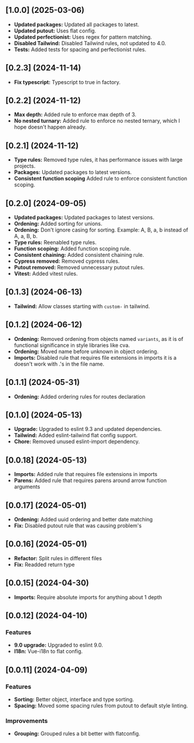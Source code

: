 ## [1.0.0] (2025-03-06)
- **Updated packages:** Updated all packages to latest.
- **Updated putout:** Uses flat config.
- **Updated perfectionist:** Uses regex for pattern matching.
- **Disabled Tailwind:** Disabled Tailwind rules, not updated to 4.0.
- **Tests:** Added tests for spacing and perfectionist rules.

## [0.2.3] (2024-11-14)
- **Fix typescript:** Typescript to true in factory.

## [0.2.2] (2024-11-12)
- **Max depth:** Added rule to enforce max depth of 3.
- **No nested turnary:** Added rule to enforce no nested ternary, which I hope doesn't happen already.


## [0.2.1] (2024-11-12)
- **Type rules:** Removed type rules, it has performance issues with large projects.
- **Packages:** Updated packages to latest versions.
- **Consistent function scoping** Added rule to enforce consistent function scoping.


## [0.2.0] (2024-09-05)
- **Updated packages:** Updated packages to latest versions.
- **Ordening:** Added sorting for unions.
- **Ordening:** Don't ignore casing for sorting. Example: A, B, a, b instead of A, a, B, b.
- **Type rules:** Reenabled type rules.
- **Function scoping:** Added function scoping rule.
- **Consistent chaining:** Added consistent chaining rule.
- **Cypress removed:** Removed cypress rules.
- **Putout removed:** Removed unnecessary putout rules.
- **Vitest:** Added vitest rules.


## [0.1.3] (2024-06-13)
- **Tailwind:** Allow classes starting with `custom-` in tailwind.


## [0.1.2] (2024-06-12)
- **Ordening:** Removed ordening from objects named `variants`, as it is of functional significance in style libraries like cva.
- **Ordening:** Moved name before unknown in object ordering.
- **Imports:** Disabled rule that requires file extensions in imports it is a doesn't work with .'s in the file name.


## [0.1.1] (2024-05-31)
- **Ordening:** Added ordering rules for routes declaration

## [0.1.0] (2024-05-13)
- **Upgrade:** Upgraded to eslint 9.3 and updated dependencies.
- **Tailwind:** Added eslint-tailwind flat config support.
- **Chore:** Removed unused eslint-import dependency.

## [0.0.18] (2024-05-13)
- **Imports:** Added rule that requires file extensions in imports
- **Parens:** Added rule that requires parens around arrow function arguments

## [0.0.17] (2024-05-01)
- **Ordening:** Added uuid ordering and better date matching
- **Fix:** Disabled putout rule that was causing problem's


## [0.0.16] (2024-05-01)
- **Refactor:** Split rules in different files
- **Fix:** Readded return type


## [0.0.15] (2024-04-30)
- **Imports:** Require absolute imports for anything about 1 depth

## [0.0.12] (2024-04-10)

### Features
- **9.0 upgrade:** Upgraded to eslint 9.0.
- **I18n:** Vue-i18n to flat config.

## [0.0.11] (2024-04-09)

### Features
- **Sorting:** Better object, interface and type sorting.
- **Spacing:** Moved some spacing rules from putout to default style linting.

### Improvements
- **Grouping:** Grouped rules a bit better with flatconfig.
